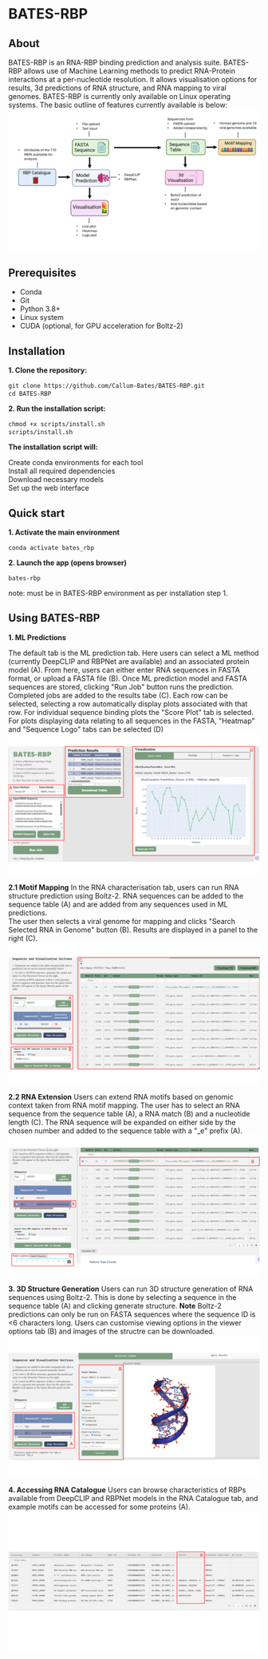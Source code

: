 # BATES-RBP

## About

BATES-RBP is an RNA-RBP binding prediction and analysis suite.  BATES-RBP allows use of Machine Learning methods to predict RNA-Protein interactions at a per-nucleotide resolution.  It allows visualisation options for results, 3d predictions of RNA structure, and RNA mapping to viral genomes.  BATES-RBP is currently only available on Linux operating systems.
The basic outline of features currently available is below:
![Summary Image](image/git_files6.png)


## Prerequisites

- Conda 
- Git
- Python 3.8+
- Linux system
- CUDA (optional, for GPU acceleration for Boltz-2)


## Installation

**1. Clone the repository:**
```
git clone https://github.com/Callum-Bates/BATES-RBP.git
cd BATES-RBP
```

**2. Run the installation script:**
```
chmod +x scripts/install.sh
scripts/install.sh
```

**The installation script will:**

Create conda environments for each tool <br>
Install all required dependencies <br>
Download necessary models <br>
Set up the web interface <br>



## Quick start

**1. Activate the main environment**
```
conda activate bates_rbp
```

**2. Launch the app (opens browser)**

```
bates-rbp
```
note: must be in BATES-RBP environment as per installation step 1.



## Using BATES-RBP

**1. ML Predictions**

The default tab is the ML prediction tab.  Here users can select a ML method (currently DeepCLIP and RBPNet are available) and an associated protein model (A).
From here, users can either enter RNA sequences in FASTA format, or upload a FASTA file (B).  Once ML prediction model and FASTA sequences are stored, clicking "Run Job" button runs the prediction.
Completed jobs are added to the results tabe (C).  Each row can be selected, selecting a row automatically display plots associated with that row.  For individual sequence binding plots the "Score Plot" tab is selected.  For plots displaying data relating to all sequences in the FASTA, "Heatmap" and "Sequence Logo" tabs can be selected (D)
![Summary Image](image/git_file1.png)


**2.1 Motif Mapping**
In the RNA characterisation tab, users can run RNA structure prediction using Boltz-2.  RNA sequences can be added to the sequence table (A) and are added from any sequences used in ML predictions.  
The user then selects a viral genome for mapping and clicks "Search Selected RNA in Genome" button (B).  Results are displayed in a panel to the right (C).
![Summary Image](image/git_files2.png)

**2.2 RNA Extension**
Users can extend RNA motifs based on genomic context taken from RNA motif mapping.  The user has to select an RNA sequence from the sequence table (A), a RNA match (B) and a nucleotide length (C).  The RNA sequence will be expanded on either side by the chosen number and added to the sequence table with a "_e" prefix (A).
![Summary Image](image/git_files3.png)


**3. 3D Structure Generation**
Users can run 3D structure generation of RNA sequences using Boltz-2. This is done by selecting a sequence in the sequence table (A) and clicking generate structure.
**Note** Boltz-2 predictions can only be run on FASTA sequences where the sequence ID is <6 characters long.
Users can customise viewing options in the viewer options tab (B) and images of the structre can be downloaded.
![Summary Image](image/git_files4.png)


**4. Accessing RNA Catalogue**
Users can browse characteristics of RBPs available from DeepCLIP and RBPNet models in the RNA Catalogue tab, and example motifs can be accessed for some proteins (A).
![Summary Image](image/git_files5.png)



